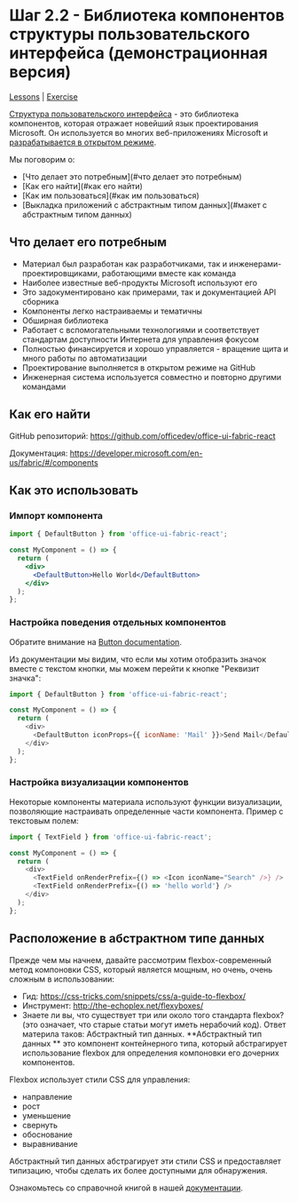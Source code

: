 # Шаг 2.2 - Библиотека компонентов структуры пользовательского интерфейса (демонстрационная версия)

[Lessons](../../) | [Exercise](../exercise/)

[Структура пользовательского интерфейса](https://developer.microsoft.com/en-us/fabric) - это библиотека компонентов, которая отражает новейший язык проектирования Microsoft. Он используется во многих веб-приложениях Microsoft и [разрабатывается в открытом режиме](https://github.com/OfficeDev/office-ui-fabric-react).

Мы поговорим о:

- [Что делает это потребным](#что делает это потребным)
- [Как его найти](#как его найти)
- [Как им пользоваться](#как им пользоваться)
- [Выкладка приложений с абстрактным типом данных](#макет с абстрактным типом данных)

## Что делает его потребным

- Материал был разработан как разработчиками, так и инженерами-проектировщиками, работающими вместе как команда
- Наиболее известные веб-продукты Microsoft используют его
- Это задокументировано как примерами, так и документацией API сборника
- Компоненты легко настраиваемы и тематичны
- Обширная библиотека
- Работает с вспомогательными технологиями и соответствует стандартам доступности Интернета для управления фокусом
- Полностью финансируется и хорошо управляется - вращение щита и много работы по автоматизации
- Проектирование выполняется в открытом режиме на GitHub
- Инженерная система используется совместно и повторно другими командами

## Как его найти
GitHub репозиторий:
https://github.com/officedev/office-ui-fabric-react

Документация:
https://developer.microsoft.com/en-us/fabric/#/components

## Как это использовать 

### Импорт компонента

```jsx
import { DefaultButton } from 'office-ui-fabric-react';

const MyComponent = () => {
  return (
    <div>
      <DefaultButton>Hello World</DefaultButton>
    </div>
  );
};
```

### Настройка поведения отдельных компонентов
Обратите внимание на  [Button documentation](https://developer.microsoft.com/en-us/fabric#/components/button).

Из документации мы видим, что если мы хотим отобразить значок вместе с текстом кнопки, мы можем перейти к кнопке "Реквизит значка":
```js
import { DefaultButton } from 'office-ui-fabric-react';

const MyComponent = () => {
  return (
    <div>
      <DefaultButton iconProps={{ iconName: 'Mail' }}>Send Mail</DefaultButton>
    </div>
  );
};
```

### Настройка визуализации компонентов

Некоторые компоненты материала используют функции визуализации, позволяющие настраивать определенные части компонента. Пример с текстовым полем:
```js
import { TextField } from 'office-ui-fabric-react';

const MyComponent = () => {
  return (
    <div>
      <TextField onRenderPrefix={() => <Icon iconName="Search" />} />
      <TextField onRenderPrefix={() => 'hello world'} />
    </div>
  );
};
```

## Расположение в абстрактном типе данных 

Прежде чем мы начнем, давайте рассмотрим flexbox-современный метод компоновки CSS, который является мощным, но очень, очень сложным в использовании:
- Гид: https://css-tricks.com/snippets/css/a-guide-to-flexbox/
- Инструмент: http://the-echoplex.net/flexyboxes/
- Знаете ли вы, что существует три или около того стандарта flexbox? (это означает, что старые статьи могут иметь нерабочий код).
Ответ материла таков: Абстрактный тип данных. 
**Абстрактный тип данных ** это компонент контейнерного типа, который абстрагирует использование flexbox для определения компоновки его дочерних компонентов.

Flexbox использует стили CSS для управления:

- направление 
- рост
- уменьшение
- свернуть
- обоснование 
- выравнивание 

Абстрактный тип данных абстрагирует эти стили CSS и предоставляет типизацию, чтобы сделать их более доступными для обнаружения.

Ознакомьтесь со справочной  книгой в нашей [документации](https://developer.microsoft.com/en-us/fabric#/components/stack).

